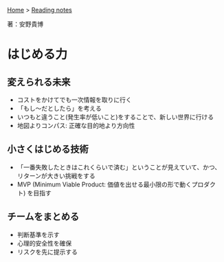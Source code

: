 <style>section h1 { color: #069; }</style>

[Home](/) > [Reading notes](/reading_notes/)

著：安野貴博

はじめる力
===

## 変えられる未来

* コストをかけてでも一次情報を取りに行く
* 「もし〜だとしたら」を考える
* いつもと違うこと(発生率が低いこと)をすることで、新しい世界に行ける
* 地図よりコンパス: 正確な目的地より方向性

## 小さくはじめる技術

* 「一番失敗したときはこれくらいで済む」ということが見えていて、かつ、リターンが大きい挑戦をする
* MVP (Minimum Viable Product: 価値を出せる最小限の形で動くプロダクト) を目指す

## チームをまとめる

* 判断基準を示す
* 心理的安全性を確保
* リスクを先に提示する
